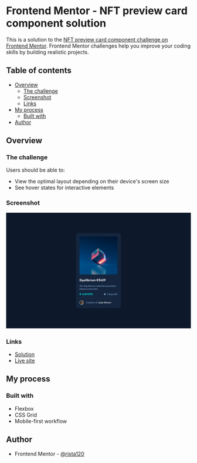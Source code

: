 # Frontend Mentor - NFT preview card component solution

This is a solution to the [NFT preview card component challenge on Frontend Mentor](https://www.frontendmentor.io/challenges/nft-preview-card-component-SbdUL_w0U). Frontend Mentor challenges help you improve your coding skills by building realistic projects. 

## Table of contents

- [Overview](#overview)
  - [The challenge](#the-challenge)
  - [Screenshot](#screenshot)
  - [Links](#links)
- [My process](#my-process)
  - [Built with](#built-with)
- [Author](#author)


## Overview

### The challenge

Users should be able to:

- View the optimal layout depending on their device's screen size
- See hover states for interactive elements

### Screenshot

![](./screenshot.png)


### Links

-  [Solution](https://github.com/rista120/Frontend-Mentor---NFT-preview-card-component-solution)
-  [Live site](https://rista120.github.io/Frontend-Mentor---NFT-preview-card-component-solution/)

## My process

### Built with
- Flexbox
- CSS Grid
- Mobile-first workflow


## Author
- Frontend Mentor - [@rista120](https://www.frontendmentor.io/profile/rista120)
